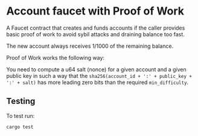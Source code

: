 # Account faucet with Proof of Work

A Faucet contract that creates and funds accounts if the caller provides basic proof of work
to avoid sybil attacks and draining balance too fast.

The new account always receives 1/1000 of the remaining balance.

Proof of Work works the following way:

You need to compute a u64 salt (nonce) for a given account and a given public key in such a way
that the `sha256(account_id + ':' + public_key + ':' + salt)` has more leading zero bits than
the required `min_difficulty`.

## Testing
To test run:
```bash
cargo test
```
